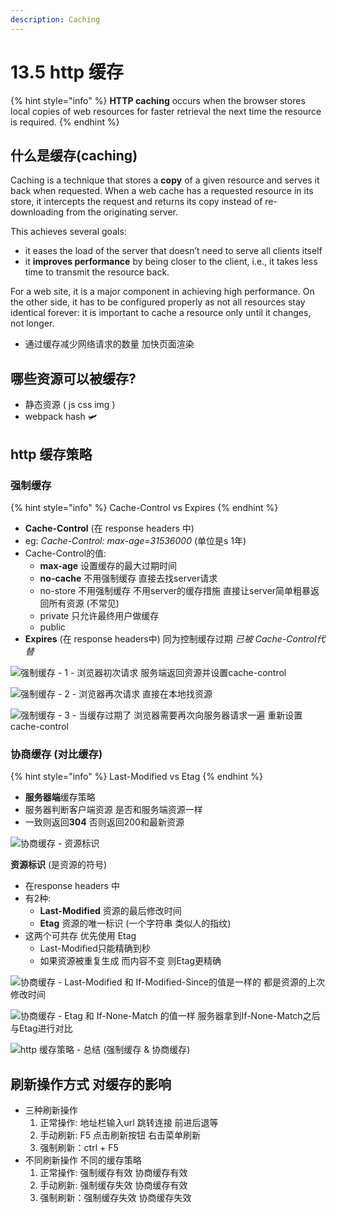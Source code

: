 ```yaml
---
description: Caching
---
```


# 13.5 http 缓存

{% hint style="info" %}
**HTTP caching** occurs when the browser stores local copies of web resources for faster retrieval the next time the resource is required.
{% endhint %}

## 什么是缓存\(caching\)

Caching is a technique that stores a **copy** of a given resource and serves it back when requested. When a web cache has a requested resource in its store, it intercepts the request and returns its copy instead of re-downloading from the originating server. 

This achieves several goals: 

* it eases the load of the server that doesn’t need to serve all clients itself
* it **improves performance** by being closer to the client, i.e., it takes less time to transmit the resource back. 

For a web site, it is a major component in achieving high performance. On the other side, it has to be configured properly as not all resources stay identical forever: it is important to cache a resource only until it changes, not longer.

* 通过缓存减少网络请求的数量 加快页面渲染

## 哪些资源可以被缓存?

* 静态资源 \( js css img \)
* webpack hash 🛩 

## http 缓存策略

### 强制缓存

{% hint style="info" %}
Cache-Control vs Expires
{% endhint %}

* **Cache-Control** \(在 response headers 中\)
* eg: _Cache-Control: max-age=31536000_ \(单位是s 1年\)
* Cache-Control的值:
  * **max-age** 设置缓存的最大过期时间
  * **no-cache** 不用强制缓存 直接去找server请求
  * no-store 不用强制缓存 不用server的缓存措施 直接让server简单粗暴返回所有资源 \(不常见\)
  * private 只允许最终用户做缓存
  * public 
* **Expires** \(在 response headers中\) 同为控制缓存过期 _已被 Cache-Control代替_

![&#x5F3A;&#x5236;&#x7F13;&#x5B58; - 1 - &#x6D4F;&#x89C8;&#x5668;&#x521D;&#x6B21;&#x8BF7;&#x6C42; &#x670D;&#x52A1;&#x7AEF;&#x8FD4;&#x56DE;&#x8D44;&#x6E90;&#x5E76;&#x8BBE;&#x7F6E;cache-control](../../.gitbook/assets/cache1.png)

![&#x5F3A;&#x5236;&#x7F13;&#x5B58; - 2 - &#x6D4F;&#x89C8;&#x5668;&#x518D;&#x6B21;&#x8BF7;&#x6C42; &#x76F4;&#x63A5;&#x5728;&#x672C;&#x5730;&#x627E;&#x8D44;&#x6E90;](../../.gitbook/assets/cache2.png)

![&#x5F3A;&#x5236;&#x7F13;&#x5B58; - 3 - &#x5F53;&#x7F13;&#x5B58;&#x8FC7;&#x671F;&#x4E86; &#x6D4F;&#x89C8;&#x5668;&#x9700;&#x8981;&#x518D;&#x6B21;&#x5411;&#x670D;&#x52A1;&#x5668;&#x8BF7;&#x6C42;&#x4E00;&#x904D;  &#x91CD;&#x65B0;&#x8BBE;&#x7F6E;cache-control](../../.gitbook/assets/cache3.png)

### 协商缓存 \(对比缓存\)

{% hint style="info" %}
Last-Modified vs Etag
{% endhint %}

* **服务器端**缓存策略
* 服务器判断客户端资源 是否和服务端资源一样
* 一致则返回**304** 否则返回200和最新资源

![&#x534F;&#x5546;&#x7F13;&#x5B58; - &#x8D44;&#x6E90;&#x6807;&#x8BC6;](../../.gitbook/assets/cache4.png)

**资源标识** \(是资源的符号\) 

* 在response headers 中
* 有2种:
  * **Last-Modified** 资源的最后修改时间
  * **Etag** 资源的唯一标识 \(一个字符串 类似人的指纹\)
* 这两个可共存 优先使用 Etag
  * Last-Modified只能精确到秒
  * 如果资源被重复生成 而内容不变 则Etag更精确

![&#x534F;&#x5546;&#x7F13;&#x5B58; - Last-Modified &#x548C; If-Modified-Since&#x7684;&#x503C;&#x662F;&#x4E00;&#x6837;&#x7684; &#x90FD;&#x662F;&#x8D44;&#x6E90;&#x7684;&#x4E0A;&#x6B21;&#x4FEE;&#x6539;&#x65F6;&#x95F4;](../../.gitbook/assets/cache5.png)

![&#x534F;&#x5546;&#x7F13;&#x5B58; - Etag &#x548C; If-None-Match &#x7684;&#x503C;&#x4E00;&#x6837; &#x670D;&#x52A1;&#x5668;&#x62FF;&#x5230;If-None-Match&#x4E4B;&#x540E;&#x4E0E;Etag&#x8FDB;&#x884C;&#x5BF9;&#x6BD4;](../../.gitbook/assets/cache6.png)

![http &#x7F13;&#x5B58;&#x7B56;&#x7565; - &#x603B;&#x7ED3; \(&#x5F3A;&#x5236;&#x7F13;&#x5B58; &amp; &#x534F;&#x5546;&#x7F13;&#x5B58;\)](../../.gitbook/assets/cache7.png)

## 刷新操作方式 对缓存的影响

* 三种刷新操作
  1. 正常操作: 地址栏输入url 跳转连接 前进后退等
  2. 手动刷新: F5 点击刷新按钮 右击菜单刷新 
  3. 强制刷新：ctrl + F5
* 不同刷新操作 不同的缓存策略
  1. 正常操作: 强制缓存有效 协商缓存有效
  2. 手动刷新: 强制缓存失效 协商缓存有效
  3. 强制刷新：强制缓存失效 协商缓存失效

